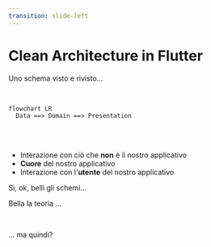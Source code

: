 ```yaml
---
transition: slide-left
---
```


# Clean Architecture in Flutter
Uno schema visto e rivisto...

<br/>
<div v-click> 

```mermaid
flowchart LR
  Data ==> Domain ==> Presentation
```

</div>

<br/>
<br/>
 

<v-clicks>

- Interazione con ciò che **non** è il nostro applicativo
- **Cuore** del nostro applicativo
- Interazione con l'**utente** del nostro applicativo

</v-clicks>


<div v-click class="font-italic text-xs">

Sì, ok, belli gli schemi...

</div>
<div v-click class="font-italic text-xs">

Bella la teoria ...

</div>
<br/>
<div v-click> 

... ma quindi?

</div>


<!--
  Ecco se cercate su Google queste parole chiave... 800 risultati e molta "teoria".

  Oggi sicuramente vediamo un po' di teoria. Ma poi pensiamo alla pratica.

  Alzi la mano chi ha già visto questo schema a grandi linee o se ha già sentito parlare di questi tre vocaboli.

  "DATA" quella parte di software che integra software esterno all'app interna.

  "DOMAIN" ovvero IL CORE dell'applicazione, i.e. le logiche più "vicine" dell'applicativo.

  "PRESENTATION" quanto più di vicino c'è al cliente. Il _deliverable_, se vogliamo

-->